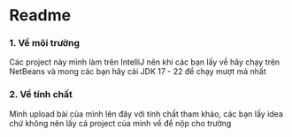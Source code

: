 # Readme
### 1. Về môi trường
Các project này mình làm trên IntelliJ nên khi các bạn lấy về hãy chạy trên NetBeans và mong các bạn hãy cài JDK 17 - 22 để chạy mượt mà nhất
### 2. Về tính chất
Mình upload bài của mình lên đây với tính chất tham khảo, các bạn lấy idea chứ không nên lấy cả project của mình về để nộp cho trường
